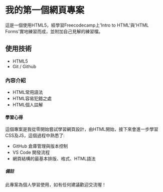 # 我的第一個網頁專案

這是一個使用HTML5，經學習Freecodecamp上'Intro to HTML'與'HTML Forms'實地練習而成，並附加自己見解的練習檔。

## 使用技術

- HTML5
- Git / Github

### 內容介紹

- HTML常用語法
- HTML容易犯錯之處
- HTML個人註解

#### 學習心得

這個專案是我從零開始嘗試學習網頁設計，由HTML開始，接下來會進一步學習CSS及JS，這個過程中熟悉了:
- GitHub 倉庫管理與版本控制
- VS Code 開發流程
- 網頁結構的最基本排版、格式、HTML語法

##### 備註

此專案為個人學習使用，如有任何建議歡迎交流喔！